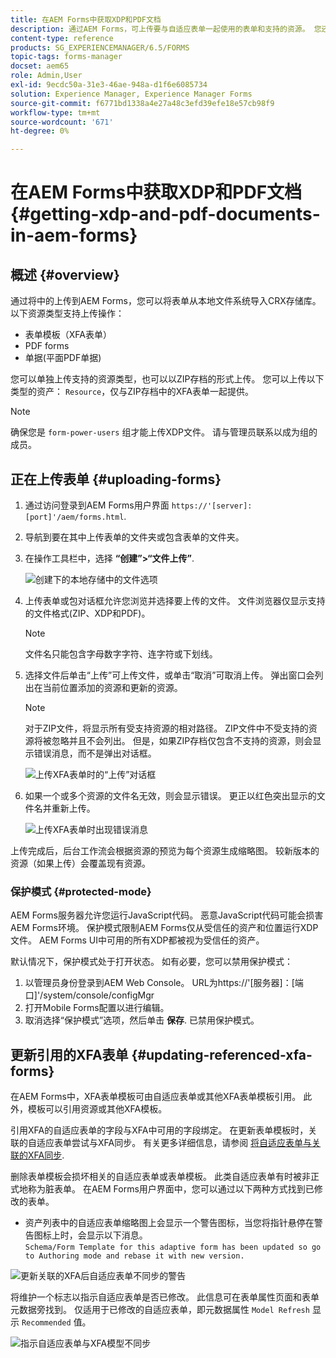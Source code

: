 ```yaml
---
title: 在AEM Forms中获取XDP和PDF文档
description: 通过AEM Forms，可上传要与自适应表单一起使用的表单和支持的资源。 您还可以以ZIP格式批量上传表单和相关资源。
content-type: reference
products: SG_EXPERIENCEMANAGER/6.5/FORMS
topic-tags: forms-manager
docset: aem65
role: Admin,User
exl-id: 9ecdc50a-31e3-46ae-948a-d1f6e6085734
solution: Experience Manager, Experience Manager Forms
source-git-commit: f6771bd1338a4e27a48c3efd39efe18e57cb98f9
workflow-type: tm+mt
source-wordcount: '671'
ht-degree: 0%

---
```


# 在AEM Forms中获取XDP和PDF文档{#getting-xdp-and-pdf-documents-in-aem-forms}

## 概述 {#overview}

通过将中的上传到AEM Forms，您可以将表单从本地文件系统导入CRX存储库。 以下资源类型支持上传操作：

* 表单模板（XFA表单）
* PDF forms
* 单据(平面PDF单据)

您可以单独上传支持的资源类型，也可以以ZIP存档的形式上传。 您可以上传以下类型的资产： `Resource`，仅与ZIP存档中的XFA表单一起提供。

>[!NOTE]
>
>确保您是 `form-power-users` 组才能上传XDP文件。 请与管理员联系以成为组的成员。

## 正在上传表单 {#uploading-forms}

1. 通过访问登录到AEM Forms用户界面 `https://'[server]:[port]'/aem/forms.html`.
1. 导航到要在其中上传表单的文件夹或包含表单的文件夹。
1. 在操作工具栏中，选择 **“创建”>“文件上传”**.

   ![创建下的本地存储中的文件选项](assets/step.png)

1. 上传表单或包对话框允许您浏览并选择要上传的文件。 文件浏览器仅显示支持的文件格式(ZIP、XDP和PDF)。

   >[!NOTE]
   >
   >文件名只能包含字母数字字符、连字符或下划线。

1. 选择文件后单击“上传”可上传文件，或单击“取消”可取消上传。 弹出窗口会列出在当前位置添加的资源和更新的资源。

   >[!NOTE]
   >
   >对于ZIP文件，将显示所有受支持资源的相对路径。 ZIP文件中不受支持的资源将被忽略并且不会列出。 但是，如果ZIP存档仅包含不支持的资源，则会显示错误消息，而不是弹出对话框。

   ![上传XFA表单时的“上传”对话框](assets/upload-scr.png)

1. 如果一个或多个资源的文件名无效，则会显示错误。 更正以红色突出显示的文件名并重新上传。

   ![上传XFA表单时出现错误消息](assets/upload-scr-err.png)

上传完成后，后台工作流会根据资源的预览为每个资源生成缩略图。 较新版本的资源（如果上传）会覆盖现有资源。

### 保护模式 {#protected-mode}

AEM Forms服务器允许您运行JavaScript代码。 恶意JavaScript代码可能会损害AEM Forms环境。 保护模式限制AEM Forms仅从受信任的资产和位置运行XDP文件。 AEM Forms UI中可用的所有XDP都被视为受信任的资产。

默认情况下，保护模式处于打开状态。 如有必要，您可以禁用保护模式：

1. 以管理员身份登录到AEM Web Console。 URL为https://&#39;[服务器]：[端口]&#39;/system/console/configMgr
1. 打开Mobile Forms配置以进行编辑。
1. 取消选择“保护模式”选项，然后单击 **保存**. 已禁用保护模式。

## 更新引用的XFA表单 {#updating-referenced-xfa-forms}

在AEM Forms中，XFA表单模板可由自适应表单或其他XFA表单模板引用。 此外，模板可以引用资源或其他XFA模板。

引用XFA的自适应表单的字段与XFA中可用的字段绑定。 在更新表单模板时，关联的自适应表单尝试与XFA同步。 有关更多详细信息，请参阅 [将自适应表单与关联的XFA同步](../../forms/using/synchronizing-adaptive-forms-xfa.md).

删除表单模板会损坏相关的自适应表单或表单模板。 此类自适应表单有时被非正式地称为脏表单。 在AEM Forms用户界面中，您可以通过以下两种方式找到已修改的表单。

* 资产列表中的自适应表单缩略图上会显示一个警告图标，当您将指针悬停在警告图标上时，会显示以下消息。\
  `Schema/Form Template for this adaptive form has been updated so go to Authoring mode and rebase it with new version.`

![更新关联的XFA后自适应表单不同步的警告](assets/dirtyaf.png)

将维护一个标志以指示自适应表单是否已修改。 此信息可在表单属性页面和表单元数据旁找到。 仅适用于已修改的自适应表单，即元数据属性 `Model Refresh` 显示 `Recommended` 值。

![指示自适应表单与XFA模型不同步](assets/model-refresh.png)
